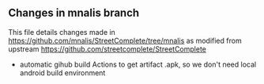 ## Changes in mnalis branch

This file details changes made in https://github.com/mnalis/StreetComplete/tree/mnalis 
as modified from upstream https://github.com/streetcomplete/StreetComplete

* automatic gihub build Actions
  to get artifact .apk, so we don't need local android build environment
